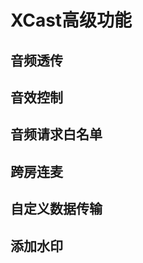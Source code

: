 # XCast高级功能

## <a name = "xcast_audio_transmission">音频透传</a>


## <a name = "xcast_audio_effect">音效控制</a>

## <a name = "xcast_audio_whitelist">音频请求白名单</a>

## <a name = "xcast_linkroom">跨房连麦</a>

## <a name = "xcast_customdata">自定义数据传输</a>

## <a name = "xcast_videoctrl_watermark">添加水印</a>























































